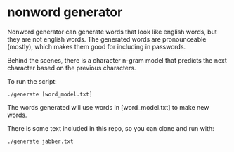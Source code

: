 # nonword generator

Nonword generator can generate words that look like english words, but they are not english words. The generated words are pronounceable (mostly), which makes them good for including in passwords.

Behind the scenes, there is a character n-gram model that predicts the next character based on the previous characters.

To run the script:
```
./generate [word_model.txt]
```
The words generated will use words in [word_model.txt] to make new words.

There is some text included in this repo, so you can clone and run with:
```
./generate jabber.txt
```
